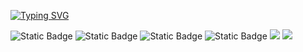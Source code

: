 [![Typing SVG](https://readme-typing-svg.herokuapp.com?font=Fira+Code&weight=800&pause=1000&color=2F76F7&width=435&lines=%E6%84%BF%E6%B0%B8%E8%BF%9C%E8%87%AA%E7%94%B1)](https://git.io/typing-svg)

<span>
  <img alt="Static Badge" src="https://img.shields.io/badge/-Kotlin-%237f52ff?logo=Kotlin&logoColor=white">  
  <img alt="Static Badge" src="https://img.shields.io/badge/-Android-%233ddc84?logo=Android&logoColor=white">
  <img alt="Static Badge" src="https://img.shields.io/badge/-Flutter-%2345d1fd?logo=Flutter&logoColor=white">
  <img alt="Static Badge" src="https://img.shields.io/badge/Git-F05032?style=flat-square&logo=Git&logoColor=white">  
</span>


<img src="https://github-readme-stats.vercel.app/api?username=lidary-byte&show_icons=true&theme=transparent" /> 
<img src="https://github-readme-stats.vercel.app/api/top-langs/?username=lidary-byte&layout=compact&langs_count=8&text_color=000&icon_color=fff&theme=graywhite" /> 
